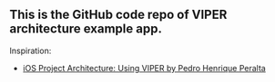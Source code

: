 ## This is the GitHub code repo of VIPER architecture example app.

Inspiration:
- [iOS Project Architecture: Using VIPER by Pedro Henrique Peralta](https://cheesecakelabs.com/blog/ios-project-architecture-using-viper/)
